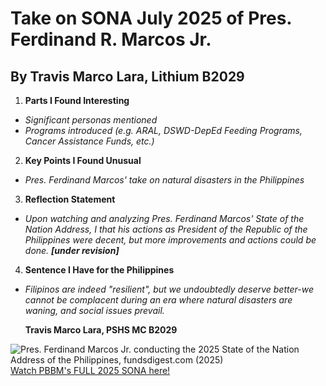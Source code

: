 # Take on SONA July 2025 of Pres. Ferdinand R. Marcos Jr.
## By Travis Marco Lara, Lithium B2029

1. **Parts I Found Interesting**
* *Significant personas mentioned* 
* *Programs introduced (e.g. ARAL, DSWD-DepEd Feeding Programs, Cancer Assistance Funds, etc.)*

2. **Key Points I Found Unusual**
* *Pres. Ferdinand Marcos' take on natural disasters in the Philippines*

3. **Reflection Statement**
* *Upon watching and analyzing Pres. Ferdinand Marcos' State of the Nation Address, I that his actions as President of the Republic of the Philippines were decent, but more improvements and actions could be done.
**[under revision]***

4. **Sentence I Have for the Philippines**
* *Filipinos are indeed "resilient", but we undoubtedly deserve better-we cannot be complacent during an era where natural disasters are waning, and social issues prevail.*

  **Travis Marco Lara, PSHS MC B2029**



![*Pres. Ferdinand Marcos Jr. conducting the 2025 State of the Nation Address of the Philippines, fundsdigest.com (2025)*](https://cdn.manilastandard.net/wp-content/uploads/2025/07/pbbm-sona-profile-shot-scaled.jpg)
[Watch PBBM's FULL 2025 SONA here!](https://www.bing.com/ck/a?!&&p=5025a5dabaa6cffbb1bac43d3ada11a506fed44c3e5ec6db5b4f618e646b03efJmltdHM9MTc1MzgzMzYwMA&ptn=3&ver=2&hsh=4&fclid=264babaa-5697-62b6-2893-bd9a578363bb&psq=SONA+2025&u=a1aHR0cHM6Ly93d3cueW91dHViZS5jb20vd2F0Y2g_dj04dDhFZTVKM21PVQ&ntb=1)
